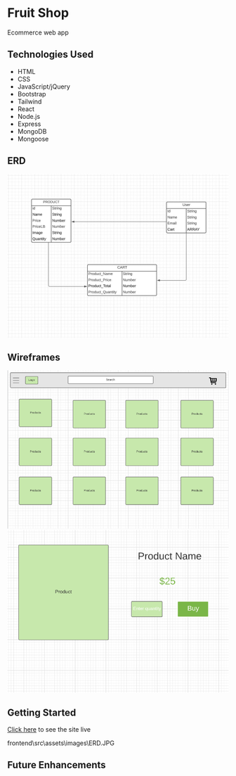 # Fruit Shop
Ecommerce web app
## Technologies Used
- HTML
- CSS
- JavaScript/jQuery
- Bootstrap 
- Tailwind 
- React
- Node.js
- Express
- MongoDB
- Mongoose

## ERD
![screenshot 1](public/ERD.JPG)
## Wireframes 
![screenshot 2](public/image.png)
![screenshot 3](public/image1.png)



## Getting Started 

[Click here](https://bughut12.herokuapp.com/) to see the site live

frontend\src\assets\images\ERD.JPG

## Future Enhancements

